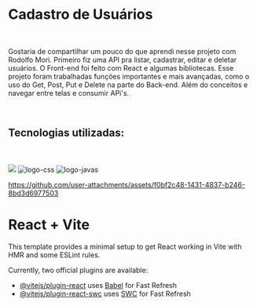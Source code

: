 <h1>Cadastro de Usuários</h1>

<br>
<p>Gostaria de compartilhar um pouco do que aprendi nesse projeto com Rodolfo Mori. 
Primeiro fiz uma API pra listar, cadastrar, editar e deletar usuários. O Front-end foi feito com React e algumas bibliotecas.
Esse projeto foram trabalhadas funções importantes e mais avançadas, como o uso do Get, Post, Put e Delete na parte do Back-end. 
Além do conceitos e navegar entre telas e consumir APi's.</p>
<br>

<h2>Tecnologias utilizadas:</h2>

<br>
<br>
<img src="https://img.shields.io/badge/React_Native-20232A?style=for-the-badge&logo=react&logoColor=61DAFB">
<img src="https://img.shields.io/badge/CSS3-1572B6?style=for-the-badge&logo=css3&logoColor=white" alt="logo-css">
<img src="https://img.shields.io/badge/JavaScript-F7DF1E?style=for-the-badge&logo=javascript&logoColor=black" alt="logo-javas">



https://github.com/user-attachments/assets/f0bf2c48-1431-4837-b246-8bd3d6977503



# React + Vite

This template provides a minimal setup to get React working in Vite with HMR and some ESLint rules.

Currently, two official plugins are available:

- [@vitejs/plugin-react](https://github.com/vitejs/vite-plugin-react/blob/main/packages/plugin-react/README.md) uses [Babel](https://babeljs.io/) for Fast Refresh
- [@vitejs/plugin-react-swc](https://github.com/vitejs/vite-plugin-react-swc) uses [SWC](https://swc.rs/) for Fast Refresh

